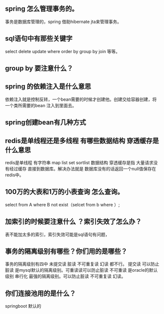 ## spring 怎么管理事务的。
事务是数据库管理的，spring 借助hibernate jta来管理事务。

## sql语句中有那些关键字
select delete update where order by group by join 等等。

## group by 要注意什么？

## spring 的依赖注入是什么意思
依赖注入就是控制反转，一个bean需要的时候才创建他。创建交给容器创建，将一个类所需要的bean 注入到里面去。

## spring创建bean有几种方式

## redis是单线程还是多线程 有哪些数据结构 穿透缓存是什么意思
redis是单线程 有字符串 map list set sortlist 数据结构 穿透缓存是指 大量请求没有经过缓存 直接到数据库。解决办法就是 数据库没有的话返回一个null值保存在
redis中。

## 100万的大表和1万的小表查询 怎么查询。
select from A where B not exist（selcet from b where ）;

## 加索引的时候要注意什么 ？索引失效了怎么办？
表不能加太多的索引，索引失效可能是sql语句有问题，

## 事务的隔离级别有哪些？你们用的是哪些？
事务的隔离级别有四中 未提交读 脏读 不可重复读 幻读 都不行。 提交读 可以防止脏读 是mysql默认的隔离级别。可重读读可以防止脏读 不可重读 是oracle的默认级别
串行化 最强的隔离级别。可以防止脏读 不可重复读 幻读。


## 你们连接池用的是什么？
springboot 默认的

